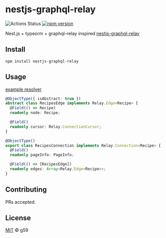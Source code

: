 # nestjs-graphql-relay

![Actions Status](https://github.com/g59/nestjs-plugins/workflows/Node%20CI/badge.svg)
[![npm version](https://badge.fury.io/js/nestjs-graphql-relay.svg)](https://badge.fury.io/js/nestjs-graphql-relay)

Nest.js + typeorm + graphql-relay inspired
[nestjs-graphql-relay](https://github.com/kazekyo/nestjs-graphql-relay)

## Install

```
npm install nestjs-graphql-relay
```

## Usage

[example resolver](https://github.com/g59/nestjs-plugins/blob/main/example/src/recipes/recipes.resolver.ts)

```typescript
@ObjectType({ isAbstract: true })
abstract class RecipesEdge implements Relay.Edge<Recipe> {
  @Field(() => Recipe)
  readonly node: Recipe;

  @Field()
  readonly cursor: Relay.ConnectionCursor;
}

@ObjectType()
export class RecipesConnection implements Relay.Connection<Recipe> {
  @Field()
  readonly pageInfo: PageInfo;

  @Field(() => [RecipesEdge])
  readonly edges: Array<Relay.Edge<Recipe>>;
}
```

## Contributing

PRs accepted.

## License

[MIT](https://github.com/g59/nestjs-plugins/blob/main/LICENSE) © g59
